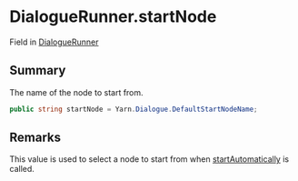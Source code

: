 # DialogueRunner.startNode

Field in [DialogueRunner](/api/csharp/yarn.unity.dialoguerunner.md)

## Summary

The name of the node to start from.

```csharp
public string startNode = Yarn.Dialogue.DefaultStartNodeName;
```

## Remarks


This value is used to select a node to start from when  <a href="yarn.unity.dialoguerunner.startautomatically.md">startAutomatically</a>  is called.


